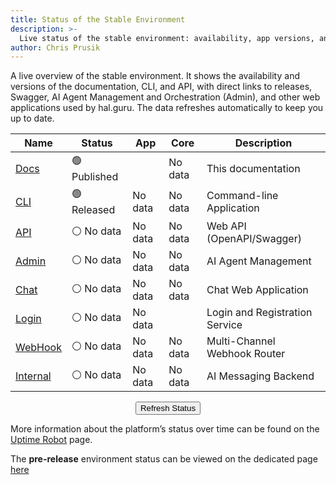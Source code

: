 ```yaml
---
title: Status of the Stable Environment
description: >-
  Live status of the stable environment: availability, app versions, and links to releases, API, and Admin.
author: Chris Prusik
---
```


A live overview of the stable environment. It shows the availability and versions of the documentation, CLI, and API, with direct links to releases, Swagger, AI Agent Management and Orchestration (Admin), and other web applications used by hal.guru. The data refreshes automatically to keep you up to date.

| Name                                                                 | Status                                                 | App                                                 | Core                                                                | Description                    |
|----------------------------------------------------------------------|--------------------------------------------------------|-----------------------------------------------------|---------------------------------------------------------------------|--------------------------------|
| <a href="https://docs.hal.guru">Docs</a>                             | 🟢 Published                             | <span id="docs-app-version" style="display: none;"> | <span id="docs-core-version">No data</span>                         | This documentation             |
| <a href="https://github.com/HAL-guru/hal.guru-docs/releases">CLI</a> | 🟢 Released                                            | <span id="cli-app-version">No data</span>           | <span id="cli-core-version">No data</span>                          | Command-line Application       |
| <a href="https://api-dev.hal.guru/swagger/index.html">API</a>        | <span id="api-status">⚪ No data</span>      | <span id="api-app-version">No data</span>           | <span id="api-core-version">No data</span>                          | Web API (OpenAPI/Swagger)      |
| <a href="https://admin-dev.hal.guru">Admin</a>                       | <span id="admin-status">⚪ No data</span>    | <span id="admin-app-version">No data</span>         | <span id="admin-core-version">No data</span>                        | AI Agent Management            |
| <a href="https://chat-dev.hal.guru">Chat</a>                         | <span id="chat-status">⚪ No data</span>     | <span id="chat-app-version">No data</span>          | <span id="chat-core-version">No data</span>                         | Chat Web Application           |
| <a href="https://login-dev.hal.guru">Login</a>                       | <span id="login-status">⚪ No data</span> | <span id="login-app-version">No data</span>         | <span id="login-core-version" style="display: none;">No data</span> | Login and Registration Service |
| <a href="https://webhook-dev.hal.guru">WebHook</a>                   | <span id="webhook-status">⚪ No data</span>  | <span id="webhook-app-version">No data</span>       | <span id="webhook-core-version">No data</span>                      | Multi-Channel Webhook Router   |
| <a href="https://internal-dev.hal.guru">Internal</a>                 | <span id="internal-status">⚪ No data</span> | <span id="internal-app-version">No data</span>      | <span id="internal-core-version">No data</span>                     | AI Messaging Backend           |

<div id="warning-message"></div>

<div class="page-refresh" style="margin: 0.75rem 0; text-align: center;">
  <button id="refresh-button" class="md-button md-button--gray" type="button" title="Refresh data" onclick="checkPlatformStableEnvironment()">Refresh Status</button>
</div>

More information about the platform’s status over time can be found on the [Uptime Robot](https://stats.uptimerobot.com/RlcI7xLSp8) page.

The **pre-release** environment status can be viewed on the dedicated page [here](status-prerelease.md)

<script type="text/javascript">

    document.addEventListener('DOMContentLoaded', async function() {
        await checkPlatformStableEnvironment();
    });

    if (typeof document$ !== 'undefined') {
      document$.subscribe(() => {
        checkPlatformStableEnvironment();
      });
    }
    
    window.addEventListener('pageshow', (event) => {
      if (event.persisted) {
        checkPlatformStableEnvironment();
      }
    });

</script>
